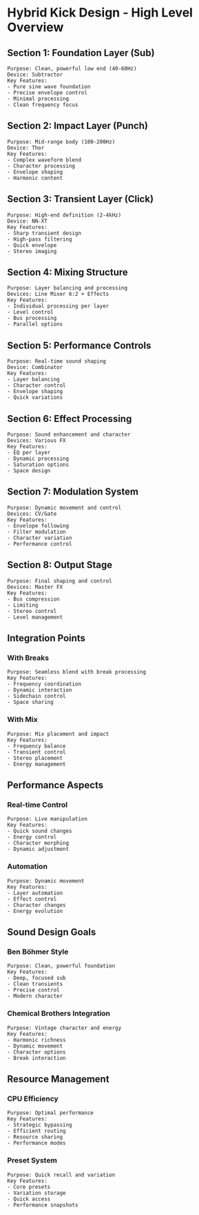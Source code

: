 # Hybrid Kick Design - High Level Overview

## Section 1: Foundation Layer (Sub)
```
Purpose: Clean, powerful low end (40-60Hz)
Device: Subtractor
Key Features:
- Pure sine wave foundation
- Precise envelope control
- Minimal processing
- Clean frequency focus
```

## Section 2: Impact Layer (Punch)
```
Purpose: Mid-range body (100-200Hz)
Device: Thor
Key Features:
- Complex waveform blend
- Character processing
- Envelope shaping
- Harmonic content
```

## Section 3: Transient Layer (Click)
```
Purpose: High-end definition (2-4kHz)
Device: NN-XT
Key Features:
- Sharp transient design
- High-pass filtering
- Quick envelope
- Stereo imaging
```

## Section 4: Mixing Structure
```
Purpose: Layer balancing and processing
Devices: Line Mixer 6:2 + Effects
Key Features:
- Individual processing per layer
- Level control
- Bus processing
- Parallel options
```

## Section 5: Performance Controls
```
Purpose: Real-time sound shaping
Device: Combinator
Key Features:
- Layer balancing
- Character control
- Envelope shaping
- Quick variations
```

## Section 6: Effect Processing
```
Purpose: Sound enhancement and character
Devices: Various FX
Key Features:
- EQ per layer
- Dynamic processing
- Saturation options
- Space design
```

## Section 7: Modulation System
```
Purpose: Dynamic movement and control
Devices: CV/Gate
Key Features:
- Envelope following
- Filter modulation
- Character variation
- Performance control
```

## Section 8: Output Stage
```
Purpose: Final shaping and control
Devices: Master FX
Key Features:
- Bus compression
- Limiting
- Stereo control
- Level management
```

## Integration Points

### With Breaks
```
Purpose: Seamless blend with break processing
Key Features:
- Frequency coordination
- Dynamic interaction
- Sidechain control
- Space sharing
```

### With Mix
```
Purpose: Mix placement and impact
Key Features:
- Frequency balance
- Transient control
- Stereo placement
- Energy management
```

## Performance Aspects

### Real-time Control
```
Purpose: Live manipulation
Key Features:
- Quick sound changes
- Energy control
- Character morphing
- Dynamic adjustment
```

### Automation
```
Purpose: Dynamic movement
Key Features:
- Layer automation
- Effect control
- Character changes
- Energy evolution
```

## Sound Design Goals

### Ben Böhmer Style
```
Purpose: Clean, powerful foundation
Key Features:
- Deep, focused sub
- Clean transients
- Precise control
- Modern character
```

### Chemical Brothers Integration
```
Purpose: Vintage character and energy
Key Features:
- Harmonic richness
- Dynamic movement
- Character options
- Break interaction
```

## Resource Management

### CPU Efficiency
```
Purpose: Optimal performance
Key Features:
- Strategic bypassing
- Efficient routing
- Resource sharing
- Performance modes
```

### Preset System
```
Purpose: Quick recall and variation
Key Features:
- Core presets
- Variation storage
- Quick access
- Performance snapshots
``` 